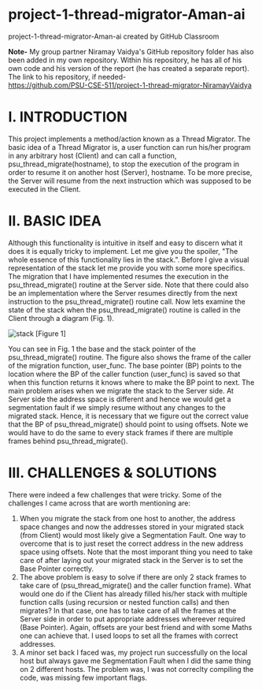# project-1-thread-migrator-Aman-ai
project-1-thread-migrator-Aman-ai created by GitHub Classroom

**Note-** My group partner Niramay Vaidya's GitHub repository folder has also been added in my own repository. Within his repository, he has all of his own code and his version of the report (he has created a separate report). The link to his repository, if needed-
</br>
https://github.com/PSU-CSE-511/project-1-thread-migrator-NiramayVaidya

# I. INTRODUCTION

This project implements a method/action known as a Thread Migrator. The basic idea of a Thread Migrator is, a user function can run his/her program in any arbitrary
host (Client) and can call a function, psu_thread_migrate(hostname), to stop the execution of the program in order to resume it on another host (Server), hostname.
To be more precise, the Server will resume from the next instruction which was supposed to be executed in the Client.

# II. BASIC IDEA

Although this functionality is intuitive in itself and easy to discern what it does it is equally tricky to implement. Let me give you the spoiler,
"The whole essence of this functionality lies in the stack.". Before I give a visual representation of the stack let me provide you with some more specifics.
The migration that I have implemented resumes the execution in the psu_thread_migrate() routine at the Server side. Note that there could also
be an implementation where the Server resumes directly from the next instruction to the psu_thread_migrate() routine call. Now lets examine the state of the stack
when the psu_thread_migrate() routine is called in the Client through a diagram (Fig. 1).

![stack](https://user-images.githubusercontent.com/60232684/136471852-8e6357f5-3731-4cc6-ac5c-3e45bda85ad5.jpg)
[Figure 1]

You can see in Fig. 1 the base and the stack pointer of the psu_thread_migrate() routine. The figure also shows the frame of the caller of the migration function,
user_func. The base pointer (BP) points to the location where the BP of the caller function (user_func) is saved so that when this function returns it knows where 
to make the BP point to next. The main problem arises when we migrate the stack to the Server side. At Server side the address space is different and hence we 
would get a segmentation fault if we simply resume without any changes to the migrated stack. Hence, it is necessary that we figure out the correct value that the 
BP of psu_thread_migrate() should point to using offsets. Note we would have to do the same to every stack frames if there are multiple frames
behind psu_thread_migrate().  

# III. CHALLENGES & SOLUTIONS

There were indeed a few challenges that were tricky. Some of the challenges I came across that are worth mentioning are:
1. When you migrate the stack from one host to another, the address space changes and now the addresses stored in your migrated stack (from Client) would most
   likely give a Segmentation Fault. One way to overcome that is to just reset the correct address in the new address space using offsets. Note that the most
   imporant thing you need to take care of after laying out your migrated stack in the Server is to set the Base Pointer correctly. 
2. The above problem is easy to solve if there are only 2 stack frames to take care of (psu_thread_migrate() and the caller function frame). What would one do 
   if the Client has already filled his/her stack with multiple function calls (using recursion or nested function calls) and then migrates? In that case, one has
   to take care of all the frames at the Server side in order to put appropriate addresses whereever required (Base Pointer). Again, offsets are your best friend
   and with some Maths one can achieve that. I used loops to set all the frames with correct addresses.
3. A minor set back I faced was, my project run successfully on the local host but always gave me Segmentation Fault when I did the same thing on 2 different hosts.
   The problem was, I was not correclty compiling the code, was missing few important flags.
